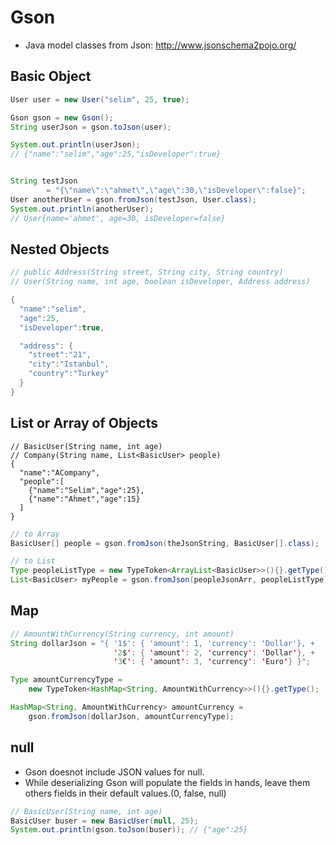 # Gson

- Java model classes from Json: http://www.jsonschema2pojo.org/

## Basic Object

```java
User user = new User("selim", 25, true);

Gson gson = new Gson();
String userJson = gson.toJson(user);

System.out.println(userJson);
// {"name":"selim","age":25,"isDeveloper":true}


String testJson
        = "{\"name\":\"ahmet\",\"age\":30,\"isDeveloper\":false}";
User anotherUser = gson.fromJson(testJson, User.class);
System.out.println(anotherUser);
// User{name='ahmet', age=30, isDeveloper=false}
```

## Nested Objects

```java
// public Address(String street, String city, String country)
// User(String name, int age, boolean isDeveloper, Address address)

{
  "name":"selim",
  "age":25,
  "isDeveloper":true,

  "address": {
    "street":"21",
    "city":"Istanbul",
    "country":"Turkey"
  }
}
```

## List or Array of Objects

```shell
// BasicUser(String name, int age)
// Company(String name, List<BasicUser> people)
{
  "name":"ACompany",
  "people":[
    {"name":"Selim","age":25},
    {"name":"Ahmet","age":15}
  ]
}
```

```java
// to Array
BasicUser[] people = gson.fromJson(theJsonString, BasicUser[].class);

// to List
Type peopleListType = new TypeToken<ArrayList<BasicUser>>(){}.getType();
List<BasicUser> myPeople = gson.fromJson(peopleJsonArr, peopleListType);
```

## Map


```java
// AmountWithCurrency(String currency, int amount)
String dollarJson = "{ '1$': { 'amount': 1, 'currency': 'Dollar'}, +
                       '2$': { 'amount': 2, 'currency': 'Dollar'}, +
                       '3€': { 'amount': 3, 'currency': 'Euro'} }";

Type amountCurrencyType =
    new TypeToken<HashMap<String, AmountWithCurrency>>(){}.getType();

HashMap<String, AmountWithCurrency> amountCurrency =
    gson.fromJson(dollarJson, amountCurrencyType);

```

## null

- Gson doesnot include JSON values for null.
- While deserializing Gson will populate the fields in hands, leave them others
  fields in their default values.(0, false, null)

```java
// BasicUser(String name, int age)
BasicUser buser = new BasicUser(null, 25);
System.out.println(gson.toJson(buser)); // {"age":25}
```
